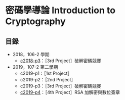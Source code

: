 # 密碼學導論 Introduction to Cryptography

## 目錄
- 2018，106-2 學期
  - [c2018-p3](./c2018-p3/)：［3rd Project］破解密碼競賽
- 2019，107-2 第二學期
  - c2019-p1：［1st Project］
  - c2019-p2：［2nd Project］
  - c2019-p3：［3rd Project］破解密碼競賽
  - [c2019-p4](./c2019-p4/)：［4th Project］RSA 加解密與數位簽章
